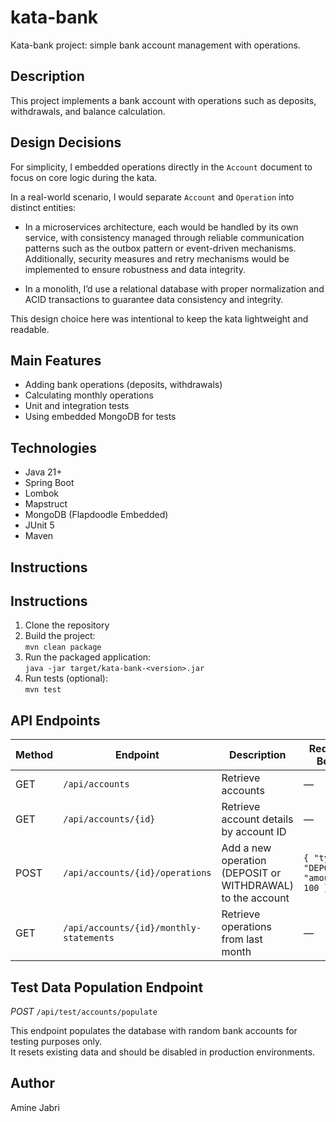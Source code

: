 # kata-bank

Kata-bank project: simple bank account management with operations.

## Description

This project implements a bank account with operations such as deposits, withdrawals, and balance calculation.

## Design Decisions

For simplicity, I embedded operations directly in the
`Account` document to focus on core logic during the kata.

In a real-world scenario, I would separate
`Account` and
`Operation` into distinct entities:

- In a microservices architecture, each would be handled by its own service, with consistency managed through reliable communication patterns such as the outbox pattern or event-driven mechanisms. Additionally, security measures and retry mechanisms would be implemented to ensure robustness and data integrity.

- In a monolith, I’d use a relational database with proper normalization and ACID transactions to guarantee data consistency and integrity.

This design choice here was intentional to keep the kata lightweight and readable.

## Main Features

- Adding bank operations (deposits, withdrawals)
- Calculating monthly operations
- Unit and integration tests
- Using embedded MongoDB for tests

## Technologies

- Java 21+
- Spring Boot
- Lombok
- Mapstruct
- MongoDB (Flapdoodle Embedded)
- JUnit 5
- Maven

## Instructions

## Instructions

1. Clone the repository
2. Build the project:  
   `mvn clean package`
3. Run the packaged application:  
   `java -jar target/kata-bank-<version>.jar`
4. Run tests (optional):  
   `mvn test`

## API Endpoints

| Method | Endpoint                                | Description                                                | Request Body                           | Response                    |
|--------|-----------------------------------------|------------------------------------------------------------|----------------------------------------|-----------------------------|
| GET    | `/api/accounts`                         | Retrieve accounts                                          | —                                      | List of Accounts            |
| GET    | `/api/accounts/{id}`                    | Retrieve account details by account ID                     | —                                      | Account object              |
| POST   | `/api/accounts/{id}/operations`         | Add a new operation (DEPOSIT or WITHDRAWAL) to the account | `{ "type": "DEPOSIT", "amount": 100 }` | —                           |
| GET    | `/api/accounts/{id}/monthly-statements` | Retrieve operations from last month                        | —                                      | Filtered list of operations |

## Test Data Population Endpoint

*POST*
`/api/test/accounts/populate`
 
This endpoint populates the database with random bank accounts for testing purposes only.  
It resets existing data and should be disabled in production environments.

## Author

Amine Jabri
